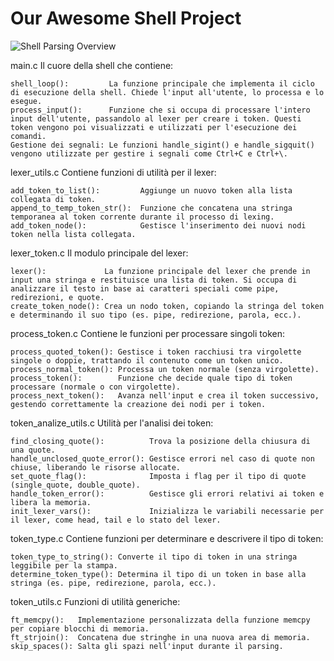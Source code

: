 # Our Awesome Shell Project

![Shell Parsing Overview](https://i.ibb.co/DzCHpdY/tekkens.png)

main.c
Il cuore della shell che contiene:

    shell_loop():         La funzione principale che implementa il ciclo di esecuzione della shell. Chiede l'input all'utente, lo processa e lo esegue.
    process_input():      Funzione che si occupa di processare l'intero input dell'utente, passandolo al lexer per creare i token. Questi token vengono poi visualizzati e utilizzati per l'esecuzione dei comandi.
    Gestione dei segnali: Le funzioni handle_sigint() e handle_sigquit() vengono utilizzate per gestire i segnali come Ctrl+C e Ctrl+\.

lexer_utils.c
Contiene funzioni di utilità per il lexer:

    add_token_to_list():         Aggiunge un nuovo token alla lista collegata di token.
    append_to_temp_token_str():  Funzione che concatena una stringa temporanea al token corrente durante il processo di lexing.
    add_token_node():            Gestisce l'inserimento dei nuovi nodi token nella lista collegata.

lexer_token.c
Il modulo principale del lexer:

    lexer():             La funzione principale del lexer che prende in input una stringa e restituisce una lista di token. Si occupa di analizzare il testo in base ai caratteri speciali come pipe, redirezioni, e quote.
    create_token_node(): Crea un nodo token, copiando la stringa del token e determinando il suo tipo (es. pipe, redirezione, parola, ecc.).

process_token.c
Contiene le funzioni per processare singoli token:

    process_quoted_token(): Gestisce i token racchiusi tra virgolette singole o doppie, trattando il contenuto come un token unico.
    process_normal_token(): Processa un token normale (senza virgolette).
    process_token():        Funzione che decide quale tipo di token processare (normale o con virgolette).
    process_next_token():   Avanza nell'input e crea il token successivo, gestendo correttamente la creazione dei nodi per i token.

token_analize_utils.c
Utilità per l'analisi dei token:

    find_closing_quote():          Trova la posizione della chiusura di una quote.
    handle_unclosed_quote_error(): Gestisce errori nel caso di quote non chiuse, liberando le risorse allocate.
    set_quote_flag():              Imposta i flag per il tipo di quote (single_quote, double_quote).
    handle_token_error():          Gestisce gli errori relativi ai token e libera la memoria.
    init_lexer_vars():             Inizializza le variabili necessarie per il lexer, come head, tail e lo stato del lexer.

token_type.c
Contiene funzioni per determinare e descrivere il tipo di token:

    token_type_to_string(): Converte il tipo di token in una stringa leggibile per la stampa.
    determine_token_type(): Determina il tipo di un token in base alla stringa (es. pipe, redirezione, parola, ecc.).

token_utils.c
Funzioni di utilità generiche:

    ft_memcpy():   Implementazione personalizzata della funzione memcpy per copiare blocchi di memoria.
    ft_strjoin():  Concatena due stringhe in una nuova area di memoria.
    skip_spaces(): Salta gli spazi nell'input durante il parsing.
